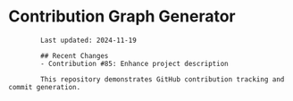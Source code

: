 # Contribution Graph Generator
            
            Last updated: 2024-11-19
            
            ## Recent Changes
            - Contribution #85: Enhance project description
            
            This repository demonstrates GitHub contribution tracking and commit generation.
        